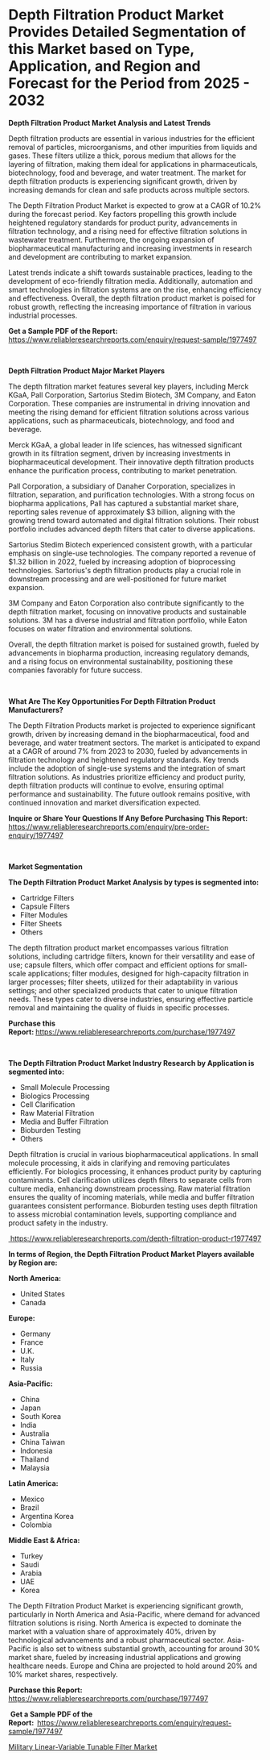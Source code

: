 <p><h1>Depth Filtration Product Market Provides Detailed Segmentation of this Market based on Type, Application, and Region and Forecast for the Period from 2025 - 2032</h1></p><p><strong>Depth Filtration Product Market Analysis and Latest Trends</strong></p>
<p><p>Depth filtration products are essential in various industries for the efficient removal of particles, microorganisms, and other impurities from liquids and gases. These filters utilize a thick, porous medium that allows for the layering of filtration, making them ideal for applications in pharmaceuticals, biotechnology, food and beverage, and water treatment. The market for depth filtration products is experiencing significant growth, driven by increasing demands for clean and safe products across multiple sectors.</p><p>The Depth Filtration Product Market is expected to grow at a CAGR of 10.2% during the forecast period. Key factors propelling this growth include heightened regulatory standards for product purity, advancements in filtration technology, and a rising need for effective filtration solutions in wastewater treatment. Furthermore, the ongoing expansion of biopharmaceutical manufacturing and increasing investments in research and development are contributing to market expansion.</p><p>Latest trends indicate a shift towards sustainable practices, leading to the development of eco-friendly filtration media. Additionally, automation and smart technologies in filtration systems are on the rise, enhancing efficiency and effectiveness. Overall, the depth filtration product market is poised for robust growth, reflecting the increasing importance of filtration in various industrial processes.</p></p>
<p><strong>Get a Sample PDF of the Report:&nbsp;</strong> <a href="https://www.reliableresearchreports.com/enquiry/request-sample/1977497?utm_campaign=2030&utm_medium=2&utm_source=Github&utm_content=ia&utm_term=01032025&utm_id=depth-filtration-product">https://www.reliableresearchreports.com/enquiry/request-sample/1977497</a></p>
<p>&nbsp;</p>
<p><strong>Depth Filtration Product Major Market Players</strong></p>
<p><p>The depth filtration market features several key players, including Merck KGaA, Pall Corporation, Sartorius Stedim Biotech, 3M Company, and Eaton Corporation. These companies are instrumental in driving innovation and meeting the rising demand for efficient filtration solutions across various applications, such as pharmaceuticals, biotechnology, and food and beverage.</p><p>Merck KGaA, a global leader in life sciences, has witnessed significant growth in its filtration segment, driven by increasing investments in biopharmaceutical development. Their innovative depth filtration products enhance the purification process, contributing to market penetration.</p><p>Pall Corporation, a subsidiary of Danaher Corporation, specializes in filtration, separation, and purification technologies. With a strong focus on biopharma applications, Pall has captured a substantial market share, reporting sales revenue of approximately $3 billion, aligning with the growing trend toward automated and digital filtration solutions. Their robust portfolio includes advanced depth filters that cater to diverse applications.</p><p>Sartorius Stedim Biotech experienced consistent growth, with a particular emphasis on single-use technologies. The company reported a revenue of $1.32 billion in 2022, fueled by increasing adoption of bioprocessing technologies. Sartorius's depth filtration products play a crucial role in downstream processing and are well-positioned for future market expansion.</p><p>3M Company and Eaton Corporation also contribute significantly to the depth filtration market, focusing on innovative products and sustainable solutions. 3M has a diverse industrial and filtration portfolio, while Eaton focuses on water filtration and environmental solutions.</p><p>Overall, the depth filtration market is poised for sustained growth, fueled by advancements in biopharma production, increasing regulatory demands, and a rising focus on environmental sustainability, positioning these companies favorably for future success.</p></p>
<p>&nbsp;</p>
<p><strong>What Are The Key Opportunities For Depth Filtration Product Manufacturers?</strong></p>
<p><p>The Depth Filtration Products market is projected to experience significant growth, driven by increasing demand in the biopharmaceutical, food and beverage, and water treatment sectors. The market is anticipated to expand at a CAGR of around 7% from 2023 to 2030, fueled by advancements in filtration technology and heightened regulatory standards. Key trends include the adoption of single-use systems and the integration of smart filtration solutions. As industries prioritize efficiency and product purity, depth filtration products will continue to evolve, ensuring optimal performance and sustainability. The future outlook remains positive, with continued innovation and market diversification expected.</p></p>
<p><strong>Inquire or Share Your Questions If Any Before Purchasing This Report:</strong> <a href="https://www.reliableresearchreports.com/enquiry/pre-order-enquiry/1977497?utm_campaign=2030&utm_medium=2&utm_source=Github&utm_content=ia&utm_term=01032025&utm_id=depth-filtration-product">https://www.reliableresearchreports.com/enquiry/pre-order-enquiry/1977497</a></p>
<p>&nbsp;</p>
<p><strong>Market Segmentation</strong></p>
<p><strong>The Depth Filtration Product Market Analysis by types is segmented into:</strong></p>
<p><ul><li>Cartridge Filters</li><li>Capsule Filters</li><li>Filter Modules</li><li>Filter Sheets</li><li>Others</li></ul></p>
<p><p>The depth filtration product market encompasses various filtration solutions, including cartridge filters, known for their versatility and ease of use; capsule filters, which offer compact and efficient options for small-scale applications; filter modules, designed for high-capacity filtration in larger processes; filter sheets, utilized for their adaptability in various settings; and other specialized products that cater to unique filtration needs. These types cater to diverse industries, ensuring effective particle removal and maintaining the quality of fluids in specific processes.</p></p>
<p><strong>Purchase this Report:&nbsp;</strong><a href="https://www.reliableresearchreports.com/purchase/1977497?utm_campaign=2030&utm_medium=2&utm_source=Github&utm_content=ia&utm_term=01032025&utm_id=depth-filtration-product">https://www.reliableresearchreports.com/purchase/1977497</a></p>
<p>&nbsp;</p>
<p><strong>The Depth Filtration Product Market Industry Research by Application is segmented into:</strong></p>
<p><ul><li>Small Molecule Processing</li><li>Biologics Processing</li><li>Cell Clarification</li><li>Raw Material Filtration</li><li>Media and Buffer Filtration</li><li>Bioburden Testing</li><li>Others</li></ul></p>
<p><p>Depth filtration is crucial in various biopharmaceutical applications. In small molecule processing, it aids in clarifying and removing particulates efficiently. For biologics processing, it enhances product purity by capturing contaminants. Cell clarification utilizes depth filters to separate cells from culture media, enhancing downstream processing. Raw material filtration ensures the quality of incoming materials, while media and buffer filtration guarantees consistent performance. Bioburden testing uses depth filtration to assess microbial contamination levels, supporting compliance and product safety in the industry.</p></p>
<p><a href="https://www.reliableresearchreports.com/depth-filtration-product-r1977497?utm_campaign=2030&utm_medium=2&utm_source=Github&utm_content=ia&utm_term=01032025&utm_id=depth-filtration-product">&nbsp;https://www.reliableresearchreports.com/depth-filtration-product-r1977497</a></p>
<p><strong>In terms of Region, the Depth Filtration Product Market Players available by Region are:</strong></p>
<p>
    <p> <strong> North America: </strong>
        <ul>
            <li>United States</li>
            <li>Canada</li>
        </ul>
        </p> 
    <p> <strong> Europe: </strong>
        <ul>
            <li>Germany</li>
            <li>France</li>
            <li>U.K.</li>
            <li>Italy</li>
            <li>Russia</li>
        </ul>
        </p> 
    <p> <strong> Asia-Pacific: </strong>
        <ul>
            <li>China</li>
            <li>Japan</li>
            <li>South Korea</li>
            <li>India</li>
            <li>Australia</li>
            <li>China Taiwan</li>
            <li>Indonesia</li>
            <li>Thailand</li>
            <li>Malaysia</li>
        </ul>
        </p> 
    <p> <strong> Latin America: </strong>
        <ul>
            <li>Mexico</li>
            <li>Brazil</li>
            <li>Argentina Korea</li>
            <li>Colombia</li>
        </ul>
        </p> 
    <p> <strong> Middle East & Africa: </strong>
        <ul>
            <li>Turkey</li>
            <li>Saudi</li>
            <li>Arabia</li>
            <li>UAE</li>
            <li>Korea</li>
        </ul>
    </p>
    </p>
<p><p>The Depth Filtration Product Market is experiencing significant growth, particularly in North America and Asia-Pacific, where demand for advanced filtration solutions is rising. North America is expected to dominate the market with a valuation share of approximately 40%, driven by technological advancements and a robust pharmaceutical sector. Asia-Pacific is also set to witness substantial growth, accounting for around 30% market share, fueled by increasing industrial applications and growing healthcare needs. Europe and China are projected to hold around 20% and 10% market shares, respectively.</p></p>
<p><strong>Purchase this Report: </strong><a href="https://www.reliableresearchreports.com/purchase/1977497?utm_campaign=2030&utm_medium=2&utm_source=Github&utm_content=ia&utm_term=01032025&utm_id=depth-filtration-product">https://www.reliableresearchreports.com/purchase/1977497</a></p>
<p>&nbsp;<strong>Get a Sample PDF of the Report:&nbsp;&nbsp;</strong><a href="https://www.reliableresearchreports.com/enquiry/request-sample/1977497?utm_campaign=2030&utm_medium=2&utm_source=Github&utm_content=ia&utm_term=01032025&utm_id=depth-filtration-product">https://www.reliableresearchreports.com/enquiry/request-sample/1977497</a></p>
<p><strong></strong></p>
<p><p><a href="https://github.com/angelajermaine/Market-Research-Report-List-6/blob/main/military-linear-variable-tunable-filter-market.md?utm_campaign=2030&utm_medium=2&utm_source=Github&utm_content=ia&utm_term=01032025&utm_id=depth-filtration-product">Military Linear-Variable Tunable Filter Market</a></p></p>